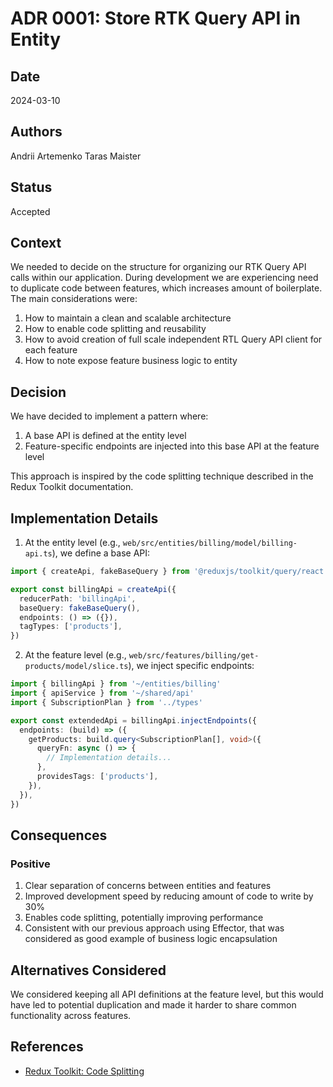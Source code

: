# ADR 0001: Store RTK Query API in Entity

## Date

2024-03-10

## Authors

Andrii Artemenko
Taras Maister

## Status

Accepted

## Context

We needed to decide on the structure for organizing our RTK Query API calls within our application. During development we are experiencing need to duplicate code between features, which increases amount of boilerplate. The main considerations were:

1. How to maintain a clean and scalable architecture
2. How to enable code splitting and reusability
3. How to avoid creation of full scale independent RTL Query API client for each feature
4. How to note expose feature business logic to entity

## Decision

We have decided to implement a pattern where:

1. A base API is defined at the entity level
2. Feature-specific endpoints are injected into this base API at the feature level

This approach is inspired by the code splitting technique described in the Redux Toolkit documentation.

## Implementation Details

1. At the entity level (e.g., `web/src/entities/billing/model/billing-api.ts`), we define a base API:

```typescript:web/src/entities/billing/model/billing-api.ts
import { createApi, fakeBaseQuery } from '@reduxjs/toolkit/query/react'

export const billingApi = createApi({
  reducerPath: 'billingApi',
  baseQuery: fakeBaseQuery(),
  endpoints: () => ({}),
  tagTypes: ['products'],
})
```

2. At the feature level (e.g., `web/src/features/billing/get-products/model/slice.ts`), we inject specific endpoints:

```typescript:web/src/features/billing/get-products/model/slice.ts
import { billingApi } from '~/entities/billing'
import { apiService } from '~/shared/api'
import { SubscriptionPlan } from '../types'

export const extendedApi = billingApi.injectEndpoints({
  endpoints: (build) => ({
    getProducts: build.query<SubscriptionPlan[], void>({
      queryFn: async () => {
        // Implementation details...
      },
      providesTags: ['products'],
    }),
  }),
})
```

## Consequences

### Positive

1. Clear separation of concerns between entities and features
2. Improved development speed by reducing amount of code to write by 30%
3. Enables code splitting, potentially improving performance
4. Consistent with our previous approach using Effector, that was considered as good example of business logic encapsulation

## Alternatives Considered

We considered keeping all API definitions at the feature level, but this would have led to potential duplication and made it harder to share common functionality across features.

## References

- [Redux Toolkit: Code Splitting](https://redux-toolkit.js.org/rtk-query/usage/code-splitting)
